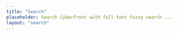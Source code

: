 ```yaml
---
title: "Search"
placeholder: Search CyberFront with full text fuzzy search ...
layout: "search"
---
```

